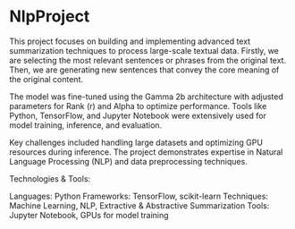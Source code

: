 # NlpProject
This project focuses on building and implementing advanced text summarization techniques to process large-scale textual data.
Firstly, we are selecting the most relevant sentences or phrases from the original text.
Then, we are generating new sentences that convey the core meaning of the original content.

The model was fine-tuned using the Gamma 2b architecture with adjusted parameters for Rank (r) and Alpha to optimize performance. Tools like Python, TensorFlow, and Jupyter Notebook were extensively used for model training, inference, and evaluation.

Key challenges included handling large datasets and optimizing GPU resources during inference. The project demonstrates expertise in Natural Language Processing (NLP) and data preprocessing techniques.

Technologies & Tools:

Languages: Python
Frameworks: TensorFlow, scikit-learn
Techniques: Machine Learning, NLP, Extractive & Abstractive Summarization
Tools: Jupyter Notebook, GPUs for model training
